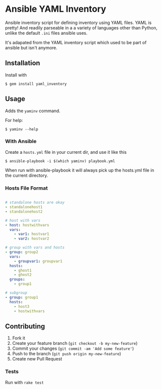 # Ansible YAML Inventory

Ansible inventory script for defining inventory using YAML files. YAML is pretty! And readily parseable in a a variety of languages other than Python, unlike the default `.ini` files ansible uses.

It's adapated from the YAML inventory script which used to be part of ansible but isn't anymore.

## Installation

Install with

    $ gem install yaml_inventory

## Usage

Adds the `yaminv` command.

For help:

    $ yaminv --help

### With Ansible

Create a `hosts.yml` file in your current dir, and use it like this

    $ ansible-playbook -i $(which yaminv) playbook.yml

When run with ansible-playbook it will always pick up the hosts.yml file in the current directory.

### Hosts File Format

```yaml

# standalone hosts are okay
- standalonehost1
- standalonehost2

# host with vars
- host: hostwithvars
  vars:
    - var1: hostvar1
    - var2: hostvar2

# group with vars and hosts
- group: group2
  vars:
    - groupvar1: groupvar1
  hosts:
    - ghost1
    - ghost2
  groups:
    - group1

# subgroup
- group: group1
  hosts:
    - host3
    - hostwithvars
```

## Contributing

1. Fork it
2. Create your feature branch (`git checkout -b my-new-feature`)
3. Commit your changes (`git commit -am 'Add some feature'`)
4. Push to the branch (`git push origin my-new-feature`)
5. Create new Pull Request

### Tests

Run with `rake test`
